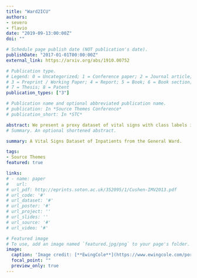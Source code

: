 ```yaml
---
title: "Ward2ICU"
authors:
- severo
- flavio
date: "2019-09-13:00:00Z"
doi: ""

# Schedule page publish date (NOT publication's date).
publishDate: "2017-01-01T00:00:00Z"
external_link: https://arxiv.org/abs/1910.00752

# Publication type.
# Legend: 0 = Uncategorized; 1 = Conference paper; 2 = Journal article;
# 3 = Preprint / Working Paper; 4 = Report; 5 = Book; 6 = Book section;
# 7 = Thesis; 8 = Patent
publication_types: ["3"]

# Publication name and optional abbreviated publication name.
# publication: In *Source Themes Conference*
# publication_short: In *STC*

abstract: We present a proxy dataset of vital signs with class labels indicating patient transitions from the ward to intensive care units called Ward2ICU. Patient privacy is protected using a Wasserstein Generative Adversarial Network to implicitly learn an approximation of the data distribution, allowing us to sample synthetic data. The quality of data generation is assessed directly on the binary classification task by comparing specificity and sensitivity of an LSTM classifier on proxy and original datasets. We initialize a discussion of unintentionally disclosing commercial sensitive information and propose a solution for a special case through class label balancing.
# Summary. An optional shortened abstract.

summary: A Vital Signs Dataset of Inpatients from the General Ward.

tags:
- Source Themes
featured: true

links:
# - name: paper
#   url: 
# url_pdf: http://eprints.soton.ac.uk/352095/1/Cushen-IMV2013.pdf
# url_code: '#'
# url_dataset: '#'
# url_poster: '#'
# url_project: ''
# url_slides: ''
# url_source: '#'
# url_video: '#'

# Featured image
# To use, add an image named `featured.jpg/png` to your page's folder. 
image:
  caption: 'Image credit: [**EwingCole**](https://www.ewingcole.com/portfolio_page/patient-pavilion/)'
  focal_point: ""
  preview_only: true
---
```

